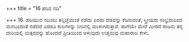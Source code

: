 +++
title = "16 ಹರಿವ ನದಿ"

+++
16. ಹರಿಯುವ ನದಿಯು ತನ್ನಿಚ್ಛೆಯಂತೆ ನಡೆದು ಎರಡು ದಡವನ್ನು ಕೆಡಿಸುವಂತೆ, ಸ್ತ್ರೀಯರು ಸಂಭ್ರಮದಿಂದ ಮನಬಂದಂತೆ ನಡೆದರೆ ಎರಡೂ ಕುಲಗಳನ್ನು ನೀರಿನಲ್ಲಿ ಮುಳುಗಿಸುತ್ತಾರೆ. ಹಾಗೆಯೇ ಮೇರೆ ಮೀರದೆ ರಾಜನು ತನ್ನ ದಾರಿಯಲ್ಲಿ ಮತ್ಸರವನ್ನು ಹೊಂದದೆ ಪ್ರೀತಿಯಿಂದ ಆಳುವುದು ಉತ್ತಮವು ಮಹಾರಾಜ ಕೇಳು.